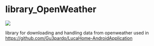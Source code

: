 # library_OpenWeather

<a target="_blank" href="https://www.paypal.me/GuepardoApps" title="Donate using PayPal"><img src="https://img.shields.io/badge/paypal-donate-blue.svg" /></a>

library for downloading and handling data from openweather
used in https://github.com/Gu3pardo/LucaHome-AndroidApplication
